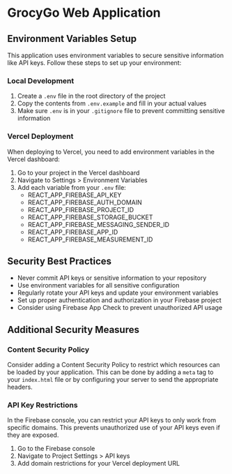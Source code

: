 # GrocyGo Web Application

## Environment Variables Setup

This application uses environment variables to secure sensitive information like API keys. Follow these steps to set up your environment:

### Local Development

1. Create a `.env` file in the root directory of the project
2. Copy the contents from `.env.example` and fill in your actual values
3. Make sure `.env` is in your `.gitignore` file to prevent committing sensitive information

### Vercel Deployment

When deploying to Vercel, you need to add environment variables in the Vercel dashboard:

1. Go to your project in the Vercel dashboard
2. Navigate to Settings > Environment Variables
3. Add each variable from your `.env` file:
   - REACT_APP_FIREBASE_API_KEY
   - REACT_APP_FIREBASE_AUTH_DOMAIN
   - REACT_APP_FIREBASE_PROJECT_ID
   - REACT_APP_FIREBASE_STORAGE_BUCKET
   - REACT_APP_FIREBASE_MESSAGING_SENDER_ID
   - REACT_APP_FIREBASE_APP_ID
   - REACT_APP_FIREBASE_MEASUREMENT_ID

## Security Best Practices

- Never commit API keys or sensitive information to your repository
- Use environment variables for all sensitive configuration
- Regularly rotate your API keys and update your environment variables
- Set up proper authentication and authorization in your Firebase project
- Consider using Firebase App Check to prevent unauthorized API usage

## Additional Security Measures

### Content Security Policy

Consider adding a Content Security Policy to restrict which resources can be loaded by your application. This can be done by adding a `meta` tag to your `index.html` file or by configuring your server to send the appropriate headers.

### API Key Restrictions

In the Firebase console, you can restrict your API keys to only work from specific domains. This prevents unauthorized use of your API keys even if they are exposed.

1. Go to the Firebase console
2. Navigate to Project Settings > API keys
3. Add domain restrictions for your Vercel deployment URL